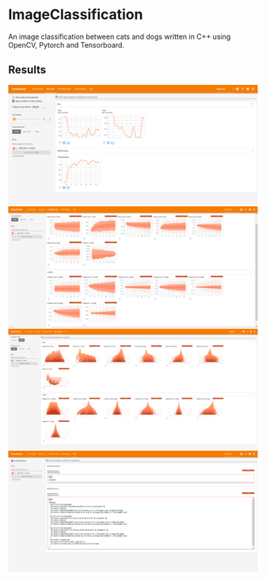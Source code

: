 # ImageClassification

An image classification between cats and dogs written in C++ using OpenCV, Pytorch and Tensorboard.

## Results

![Alt text](assets/1.PNG)
![Alt text](assets/2.PNG)
![Alt text](assets/3.PNG)
![Alt text](assets/4.PNG)
